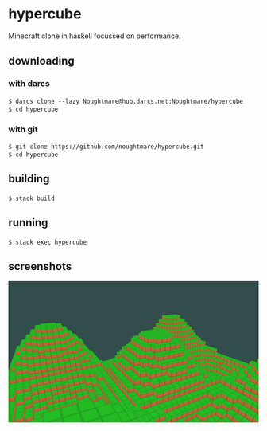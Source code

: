 # hypercube
Minecraft clone in haskell focussed on performance.

## downloading
### with darcs
```shell
$ darcs clone --lazy Noughtmare@hub.darcs.net:Noughtmare/hypercube
$ cd hypercube
```
### with git
```shell
$ git clone https://github.com/noughtmare/hypercube.git
$ cd hypercube
```

## building
```shell
$ stack build
```

## running
```shell
$ stack exec hypercube
```

## screenshots

![screenshot01.png](./screenshots/screenshot01.png)
